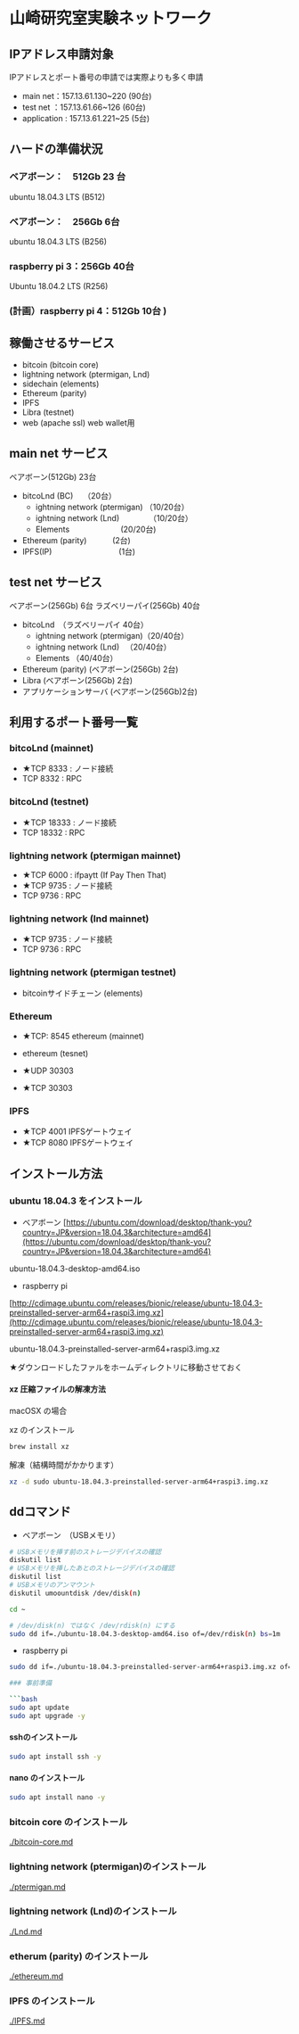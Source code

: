 # 山崎研究室実験ネットワーク

## IPアドレス申請対象

IPアドレスとポート番号の申請では実際よりも多く申請

* main net：157.13.61.130~220 (90台)
* test net   ：157.13.61.66~126   (60台)
* application : 157.13.61.221~25    (5台)

## ハードの準備状況

### ベアボーン：　512Gb 23 台 

ubuntu 18.04.3 LTS (B512)

### ベアボーン：　256Gb   6台 

ubuntu 18.04.3 LTS (B256)

### raspberry pi 3：256Gb 40台 

Ubuntu 18.04.2 LTS (R256)

### (計画）raspberry pi 4：512Gb 10台 )

## 稼働させるサービス

* bitcoin (bitcoin core)
* lightning network (ptermigan, Lnd)
* sidechain (elements)
* Ethereum (parity)
* IPFS
* Libra (testnet)
* web (apache ssl) web wallet用

## main net サービス

ベアボーン(512Gb) 23台

* bitcoLnd (BC)　                （20台）
	* ightning network (ptermigan)   （10/20台）
	* ightning network (Lnd) 　　　　（10/20台）
	* Elements 　　　　　　  (20/20台)
* Ethereum (parity)　　　     (2台)
* IPFS(IP) 　　　　　　　　 (1台)	

## test net サービス

ベアボーン(256Gb) 6台
ラズベリーパイ(256Gb) 40台

* bitcoLnd　（ラズベリーパイ 40台）
	* ightning network (ptermigan)（20/40台）
	* ightning network (Lnd) 　（20/40台）
	* Elements （40/40台）
* Ethereum (parity) (ベアボーン(256Gb) 2台)
* Libra (ベアボーン(256Gb) 2台)
* アプリケーションサーバ (ベアボーン(256Gb)2台)

## 利用するポート番号一覧

### bitcoLnd (mainnet)

* ★TCP 8333 : ノード接続
* TCP 8332 : RPC

### bitcoLnd (testnet)

* ★TCP 18333 : ノード接続
* TCP 18332 : RPC

### lightning network (ptermigan mainnet)

* ★TCP 6000 	: ifpaytt (If Pay Then That)
* ★TCP 9735 	: ノード接続
* TCP 9736 	: RPC

### lightning network (lnd mainnet)

* ★TCP 9735 	: ノード接続
* TCP 9736 	: RPC

### lightning network (ptermigan testnet)

* bitcoinサイドチェーン (elements)

### Ethereum

* ★TCP: 8545  ethereum (mainnet)
* ethereum (tesnet)

* ★UDP 30303 
* ★TCP 30303

### IPFS

* ★TCP 4001 IPFSゲートウェイ
* ★TCP 8080 IPFSゲートウェイ

## インストール方法

### ubuntu 18.04.3 をインストール

* ベアボーン
[https://ubuntu.com/download/desktop/thank-you?country=JP&version=18.04.3&architecture=amd64](https://ubuntu.com/download/desktop/thank-you?country=JP&version=18.04.3&architecture=amd64)

ubuntu-18.04.3-desktop-amd64.iso

* raspberry pi

[http://cdimage.ubuntu.com/releases/bionic/release/ubuntu-18.04.3-preinstalled-server-arm64+raspi3.img.xz](http://cdimage.ubuntu.com/releases/bionic/release/ubuntu-18.04.3-preinstalled-server-arm64+raspi3.img.xz)

ubuntu-18.04.3-preinstalled-server-arm64+raspi3.img.xz

★ダウンロードしたファルをホームディレクトリに移動させておく

#### xz 圧縮ファイルの解凍方法

macOSX の場合

xz  のインストール

```bash
brew install xz
```

解凍（結構時間がかかります）

```bash
xz -d sudo ubuntu-18.04.3-preinstalled-server-arm64+raspi3.img.xz
```

## ddコマンド

* ベアボーン　（USBメモリ）

```bash
# USBメモリを挿す前のストレージデバイスの確認
diskutil list
# USBメモリを挿したあとのストレージデバイスの確認
diskutil list
# USBメモリのアンマウント
diskutil umoountdisk /dev/disk(n)
```


```bash
cd ~

# /dev/disk(n) ではなく /dev/rdisk(n) にする
sudo dd if=./ubuntu-18.04.3-desktop-amd64.iso of=/dev/rdisk(n) bs=1m
```

* raspberry pi

```bash
sudo dd if=./ubuntu-18.04.3-preinstalled-server-arm64+raspi3.img.xz of=/dev/rdisk(n) bs=1m

### 事前準備

```bash
sudo apt update
sudo apt upgrade -y
```

#### sshのインストール

```bash
sudo apt install ssh -y
```

#### nano のインストール

```bash
sudo apt install nano -y
```

### bitcoin core のインストール

[./bitcoin-core.md](./bitcoin-core.md)

### lightning network (ptermigan)のインストール

[./ptermigan.md](./ptermigan.md)

### lightning network (Lnd)のインストール

[./Lnd.md](./Lnd.md)

### etherum (parity) のインストール

[./ethereum.md](./ethereum.md)

### IPFS のインストール

[./IPFS.md](./IPFS.md)





